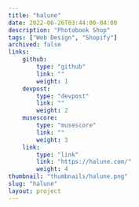 ```yaml
---
title: "halune"
date: 2022-06-26T03:44:00-04:00
description: "Photobook Shop"
tags: ["Web Design", "Shopify"]
archived: false
links: 
    github: 
        type: "github"
        link: ""
        weight: 1
    devpost:
        type: "devpost"
        link: ""
        weight: 2
    musescore:
        type: "musescore"
        link: ""
        weight: 3
    link:
        type: "link"
        link: "https://halune.com/"
        weight: 4
thumbnail: "thumbnails/halune.png"
slug: "halune"
layout: project
---
```


